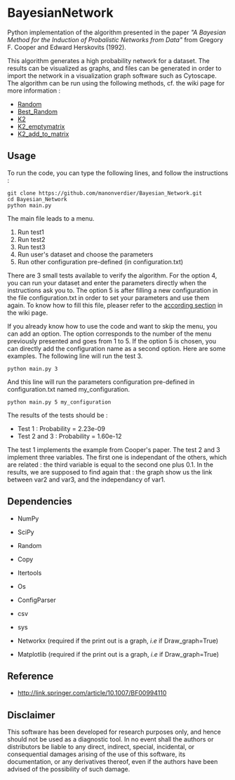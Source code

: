 # BayesianNetwork

Python implementation of the algorithm presented in the paper *"A Bayesian Method for the Induction of Probalistic Networks from Data"* from Gregory F. Cooper and Edward Herskovits (1992).

This algorithm generates a high probability network for a dataset. The results can be visualized as graphs, and files can be generated in order to import the network in a visualization graph software such as Cytoscape. The algorithm can be run using the following methods, cf. the wiki page for more information :

* [Random](https://github.com/manonverdier/Bayesian_Network/wiki#random)
* [Best_Random](https://github.com/manonverdier/Bayesian_Network/wiki#best_random)
* [K2](https://github.com/manonverdier/Bayesian_Network/wiki#K2)
* [K2_emptymatrix](https://github.com/manonverdier/Bayesian_Network/wiki#K2_emptymatrix) 
* [K2_add_to_matrix](https://github.com/manonverdier/Bayesian_Network/wiki#K2_add_to_matrix)


## Usage

To run the code, you can type the following lines, and follow the instructions :

```
git clone https://github.com/manonverdier/Bayesian_Network.git
cd Bayesian_Network
python main.py	
```

The main file leads to a menu. 

1. Run test1
2. Run test2
3. Run test3 
4. Run user's dataset and choose the parameters
5. Run other configuration pre-defined (in configuration.txt)

There are 3 small tests available to verify the algorithm. 
For the option 4, you can run your dataset and enter the parameters directly when the instructions ask you to. The option 5 is after filling a new configuration in the file configuration.txt in order to set your parameters and use them again. To know how to fill this file, pleaser refer to the [according section](https://github.com/manonverdier/Bayesian_Network/wiki#configurationtxt) in the wiki page.

If you already know how to use the code and want to skip the menu, you can add an option. The option corresponds to the number of the menu previously presented and goes from 1 to 5. If the option 5 is chosen, you can directly add the configuration name as a second option. Here are some examples. The following line will run the test 3.
```
python main.py 3
```
And this line will run the parameters configuration pre-defined in configuration.txt named my_configuration. 
```
python main.py 5 my_configuration
```

The results of the tests should be :
* Test 1 : Probability = 2.23e-09
* Test 2 and 3 : Probability = 1.60e-12

The test 1 implements the example from Cooper's paper. The test 2 and 3 implement three variables. The first one is independant of the others, which are related : the third variable is equal to the second one plus 0.1. In the results, we are supposed to find again that : the graph show us the link between var2 and var3, and the independancy of var1.

## Dependencies 

- NumPy
- SciPy
- Random
- Copy 
- Itertools
- Os
- ConfigParser
- csv 
- sys

- Networkx (required if the print out is a graph, _i.e_ if Draw_graph=True)
- Matplotlib (required if the print out is a graph, _i.e_ if Draw_graph=True)

## Reference

- http://link.springer.com/article/10.1007/BF00994110


## Disclaimer

This software has been developed for research purposes only, and hence should not be used as a diagnostic tool. In no event shall the authors or distributors be liable to any direct, indirect, special, incidental, or consequential damages arising of the use of this software, its documentation, or any derivatives thereof, even if the authors have been advised of the possibility of such damage.


